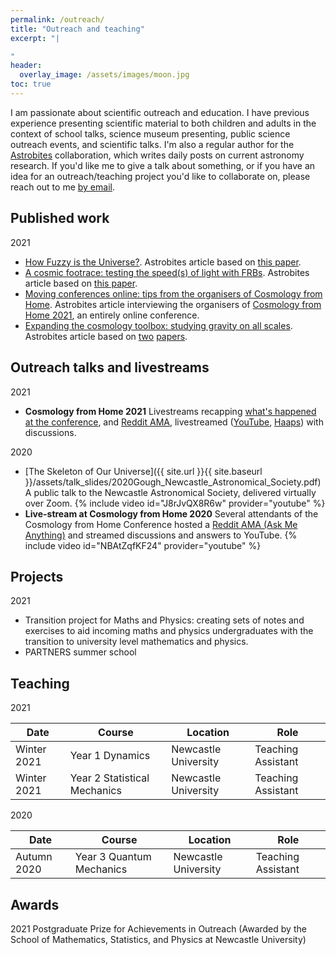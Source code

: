 ```yaml
---
permalink: /outreach/
title: "Outreach and teaching"
excerpt: "|

"
header:
  overlay_image: /assets/images/moon.jpg
toc: true
---
```

I am passionate about scientific outreach and education. I have previous experience presenting scientific material to both children and adults in the context of school talks, science museum presenting, public science outreach events, and scientific talks. I'm also a regular author for the [Astrobites](https://astrobites.org/) collaboration, which writes daily posts on current astronomy research. If you'd like me to give a talk about something, or if you have an idea for an outreach/teaching project you'd like to collaborate on, please reach out to me [by email](mailto:a.gough2@ncl.ac.uk).

## Published work
2021
* [How Fuzzy is the Universe?](https://astrobites.org/2021/01/23/fdm-from-21cm/). Astrobites article based on [this paper](https://arxiv.org/abs/1812.09760).
* [A cosmic footrace: testing the speed(s) of light with FRBs](https://astrobites.org/2021/05/20/testing-ep-with-frbs/). Astrobites article based on [this paper](https://arxiv.org/abs/2102.11554).
* [Moving conferences online: tips from the organisers of Cosmology from Home](https://astrobites.org/2021/07/17/moving-conferences-online-cfh2021/). Astrobites article interviewing the organisers of [Cosmology from Home 2021](https://www.cosmologyfromhome.com/), an entirely online conference.
* [Expanding the cosmology toolbox: studying gravity on all scales](https://astrobites.org/2021/09/01/gravity-on-all-scales/). Astrobites article based on [two](https://arxiv.org/abs/2004.13051) [papers](https://arxiv.org/abs/2103.05051).

## Outreach talks and livestreams
2021
* **Cosmology from Home 2021** Livestreams recapping [what's happened at the conference](https://happs.tv/post/SsokPgclfVdevmCXHT0X), and [Reddit AMA](https://www.reddit.com/r/askscience/comments/oguw1w/askscience_ama_series_we_are_cosmologists_experts/), livestreamed ([YouTube](https://www.youtube.com/watch?v=XuCu_-2OPm4&ab_channel=TrenchesofCosmology), [Haaps](https://happs.tv/post/yLLgnVy8vYzMMggn7YYS)) with discussions.

2020
* [The Skeleton of Our Universe]({{ site.url }}{{ site.baseurl }}/assets/talk_slides/2020Gough_Newcastle_Astronomical_Society.pdf) A public talk to the Newcastle Astronomical Society, delivered virtually over Zoom.
{% include video id="J8rJvQX8R6w" provider="youtube" %}
* **Live-stream at Cosmology from Home 2020** Several attendants of the Cosmology from Home Conference hosted a [Reddit AMA (Ask Me Anything)](https://www.reddit.com/r/askscience/comments/imdw7e/askscience_ama_series_we_are_cosmologists_experts/) and streamed discussions and answers to YouTube.
{% include video id="NBAtZqfKF24" provider="youtube" %}

## Projects
2021
* Transition project for Maths and Physics: creating sets of notes and exercises to aid incoming maths and physics undergraduates with the transition to university level mathematics and physics.
* PARTNERS summer school

## Teaching
2021

|Date | Course | Location | Role |
|---- | ---- | ---- | ---- |
|Winter 2021| Year 1 Dynamics | Newcastle University | Teaching Assistant |
|Winter 2021| Year 2 Statistical Mechanics | Newcastle University | Teaching Assistant |

2020

|Date | Course | Location | Role |
|---- | ---- | ---- | ---- |
|Autumn 2020| Year 3 Quantum Mechanics | Newcastle University | Teaching Assistant |

## Awards
2021 Postgraduate Prize for Achievements in Outreach (Awarded by the School of Mathematics, Statistics, and Physics at Newcastle University)
